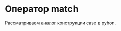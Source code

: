 # Оператор match

Рассматриваем [аналог](https://docs-python.ru/tutorial/tsikly-upravlenie-vetvleniem-python/konstruktsija-match-case/) конструкции case в pyhon.